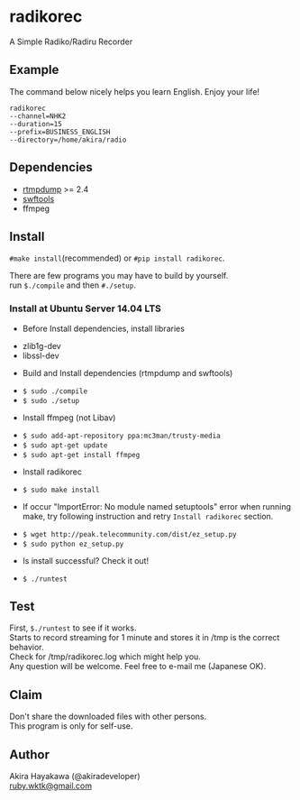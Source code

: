 # radikorec
A Simple Radiko/Radiru Recorder

## Example
The command below nicely helps you learn English. Enjoy your life!
```
radikorec
--channel=NHK2
--duration=15
--prefix=BUSINESS_ENGLISH
--directory=/home/akira/radio
```

## Dependencies
* [rtmpdump](http://rtmpdump.mplayerhq.hu/) >= 2.4  
* [swftools](http://www.swftools.org/download.html)  
* ffmpeg   

## Install
`#make install`(recommended) or `#pip install radikorec`.

There are few programs you may have to build by yourself.  
run `$./compile` and then `#./setup`.

### Install at Ubuntu Server 14.04 LTS

- Before Install dependencies, install libraries
 + zlib1g-dev
 + libssl-dev
- Build and Install dependencies (rtmpdump and swftools)
 + `$ sudo ./compile`
 + `$ sudo ./setup`
- Install ffmpeg (not Libav)
 + `$ sudo add-apt-repository ppa:mc3man/trusty-media`
 + `$ sudo apt-get update`
 + `$ sudo apt-get install ffmpeg`
- Install radikorec
 + `$ sudo make install`
- If occur "ImportError: No module named setuptools" error when running make, try following instruction and retry `Install radikorec` section.
 + `$ wget http://peak.telecommunity.com/dist/ez_setup.py`
 + `$ sudo python ez_setup.py`
- Is install successful? Check it out!
 + `$ ./runtest`

## Test
First, `$./runtest` to see if it works.  
Starts to record streaming for 1 minute and stores it in /tmp is the correct behavior.  
Check for /tmp/radikorec.log which might help you.  
Any question will be welcome. Feel free to e-mail me (Japanese OK).

## Claim
Don't share the downloaded files with other persons.  
This program is only for self-use.

## Author
Akira Hayakawa (@akiradeveloper)  
ruby.wktk@gmail.com
